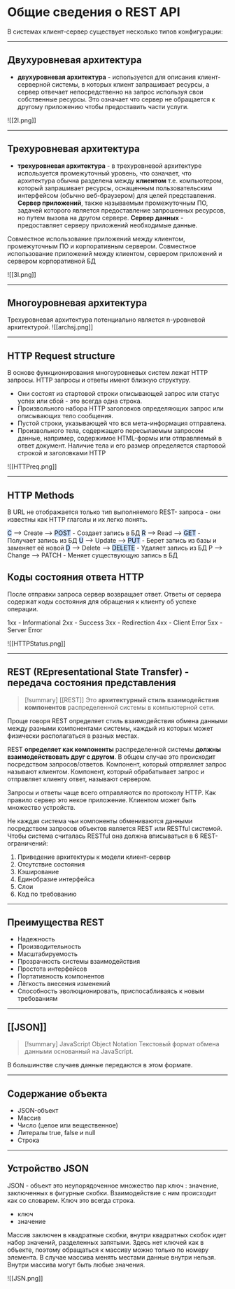# Общие сведения о REST API
В системах клиент-сервер существует несколько типов конфигурации:
***
## Двухуровневая архитектура
- **двухуровневая архитектура** - используется для описания клиент-серверной системы, в которых клиент запрашивает ресурсы, а сервер отвечает непосредственно на запрос используя свои собственные ресурсы. Это означает что сервер не обращается к другому приложению чтобы предоставить части услуги.

![[2l.png]]
***
## Трехуровневая архитектура
- **трехуровневая архитектура** - в трехуровневой архитектуре используется промежуточный уровень, что означает, что архитектура обычна разделена между **клиентом** т.е. компьютером, который запрашивает ресурсы, оснащенным пользовательским интерфейсом (обычно веб-браузером) для целей представления.
**Сервер приложений**, также называемым промежуточным ПО, задачей которого является предоставление запрошенных ресурсов, но путем вызова на другом сервере.
**Сервер данных** - предоставляет серверу приложений необходимые данные.

Совместное использование приложений между клиентом, промежуточным ПО и корпоративным сервером.
Совместное использование приложений между клиентом, сервером приложений и сервером корпоративной БД

![[3l.png]]
***
## Многоуровневая архитектура
Трехуровневая архитектура потенциально является n-уровневой архитектурой.
![[archsj.png]]
***
## HTTP Request structure
В основе функционирования многоуровневых систем лежат HTTP запросы. HTTP запросы и ответы имеют близкую структуру.

- Они состоят из стартовой строки описывающей запрос или статус успех или сбой - это всегда одна строка.
- Произвольного набора HTTP заголовков  определяющих запрос или описывающих тело сообщения.
- Пустой строки, указывающей что вся мета-информация отправлена.
- Произвольного тела, содержащего пересылаемым запросом данные, например, содержимое HTML-формы или отправляемый в ответ документ. Наличие тела и его размер определяется стартовой строкой и заголовками HTTP

![[HTTPreq.png]]
***
## HTTP Methods
В URL не отображается только тип выполняемого REST- запроса - они известны как HTTP глаголы и их легко понять.

<mark style="background: #ADCCFFA6;">C</mark> --> Create --> <mark style="background: #ADCCFFA6;">POST</mark>  - Создает запись в БД
<mark style="background: #ADCCFFA6;">R</mark> --> Read --> <mark style="background: #ADCCFFA6;">GET</mark>  - Получает запись из БД
<mark style="background: #ADCCFFA6;">U</mark> --> Update --> <mark style="background: #ADCCFFA6;">PUT</mark> - Берет запись из базы и заменяет её новой
<mark style="background: #ADCCFFA6;">D</mark> --> Delete --> <mark style="background: #ADCCFFA6;">DELETE</mark> - Удаляет запись из БД
P --> Change --> PATCH - Меняет существующую запись в БД

## Коды состояния ответа HTTP
После отправки запроса сервер возвращает ответ. Ответы от сервера содержат коды состояния для обращения к клиенту об успехе операции.

1xx - Informational
2xx - Success
3xx - Redirection
4xx - Client Error
5xx - Server Error

![[HTTPStatus.png]]
***
## REST (REpresentational State Transfer) - передача состояния представления
> [!summary] [[REST]]
>Это **архитектурный стиль взаимодействия компонентов** распределенной системы в компьютерной сети.

 Проще говоря REST определяет стиль взаимодействия обмена данными между разными компонентами системы, каждый из которых может физически располагаться в разных местах.

REST **определяет как компоненты** распределенной системы **должны взаимодействовать друг с другом**. В общем случае это происходит посредством запросов/ответов.
Компонент, который отпрявляет запрос называют клиентом.
Компонент, который обрабатывает запрос и отправляет клиенту ответ, называют сервером.

Запросы и ответы чаще всего отправляются по протоколу HTTP. Как правило сервер это некое приложение. Клиентом может быть множество устройств.

Не каждая система чьи компоненты обмениваются данными посредством запросов объектов является REST или RESTful системой. Чтобы система считалась RESTful она должна вписываться в 6 REST-ограничений:
1. Приведение архитектуры к модели клиент-сервер
2. Отсутствие состояния
3. Кэширование
4. Единобразие интерфейса
5. Слои
6. Код по требованию
***
## Преимущества REST
- Надежность
- Производительность
- Масштабируемость
- Прозрачность системы взаимодействия
- Простота интерфейсов
- Портативность компонентов
- Лёгкость внесения изменений
- Способность эволюционировать, приспосабливаясь к новым требованиям
***
## [[JSON]]

> [!summary] JavaScript Object Notation
> Текстовый формат обмена данными основанный на JavaScript.

В большинстве случаев данные передаются в этом формате.
***
## Содержание объекта
- JSON-объект
- Массив
- Число (целое или вещественное)
- Литералы true, false и null
- Строка
***
## Устройство JSON
JSON - объект это неупорядоченное множество пар ключ : значение, заключенных в фигурные скобки. Взаимодействие с ним происходит как со словарем. Ключ это всегда строка.

- ключ
- значение

Массив заключен в квадратные скобки, внутри квадратных скобок идет набор значений, разделенных запятыми. Здесь нет ключей как в объекте, поэтому обращаться к массиву можно только по номеру элемента. В случае массива менять местами данные внутри нельзя. Внутри массива могут быть любые значения.

![[JSN.png]]